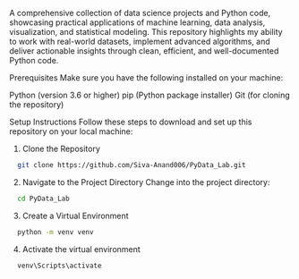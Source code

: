 A comprehensive collection of data science projects and Python code, showcasing practical applications of machine learning, data analysis, visualization, and statistical modeling. This repository highlights my ability to work with real-world datasets, implement advanced algorithms, and deliver actionable insights through clean, efficient, and well-documented Python code.

Prerequisites
Make sure you have the following installed on your machine:

Python (version 3.6 or higher)
pip (Python package installer)
Git (for cloning the repository)

Setup Instructions
Follow these steps to download and set up this repository on your local machine:

1. Clone the Repository
```bash
  git clone https://github.com/Siva-Anand006/PyData_Lab.git
```
2.  Navigate to the Project Directory
Change into the project directory:
```bash
  cd PyData_Lab
```
3. Create a Virtual Environment

```bash
  python -m venv venv

```
4. Activate the virtual environment

```bash
  venv\Scripts\activate
```



